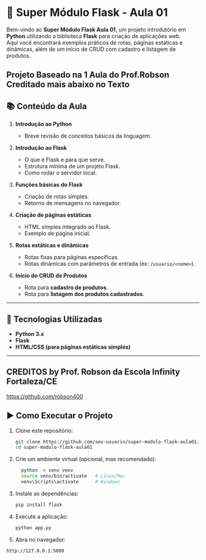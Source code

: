 # 🐍 Super Módulo Flask - Aula 01  

Bem-vindo ao **Super Módulo Flask Aula 01**, um projeto introdutório em **Python** utilizando a biblioteca **Flask** para criação de aplicações web.  
Aqui você encontrará exemplos práticos de rotas, páginas estáticas e dinâmicas, além de um início de CRUD com cadastro e listagem de produtos.  

Projeto Baseado na 1 Aula do Prof.Robson Creditado mais abaixo no Texto
---

## 📚 Conteúdo da Aula

1. **Introdução ao Python**  
   - Breve revisão de conceitos básicos da linguagem.  

2. **Introdução ao Flask**  
   - O que é Flask e para que serve.  
   - Estrutura mínima de um projeto Flask.  
   - Como rodar o servidor local.  

3. **Funções básicas do Flask**  
   - Criação de rotas simples.  
   - Retorno de mensagens no navegador.  

4. **Criação de páginas estáticas**  
   - HTML simples integrado ao Flask.  
   - Exemplo de página inicial.  

5. **Rotas estáticas e dinâmicas**  
   - Rotas fixas para páginas específicas.  
   - Rotas dinâmicas com parâmetros de entrada (ex: `/usuario/<nome>`).  

6. **Início do CRUD de Produtos**  
   - Rota para **cadastro de produtos**.  
   - Rota para **listagem dos produtos cadastrados**.  

---

## 🚀 Tecnologias Utilizadas
- **Python 3.x**
- **Flask**
- **HTML/CSS (para páginas estáticas simples)**

---

## CREDITOS by Prof. Robson da Escola Infinity Fortaleza/CE
https://github.com/robson400

## ▶️ Como Executar o Projeto

1. Clone este repositório:
   ```bash
   git clone https://github.com/seu-usuario/super-modulo-flask-aula01.git
   cd super-modulo-flask-aula01
   
2. Crie um ambiente virtual (opcional, mas recomendado):
   ```bash
     python -m venv venv
     source venv/bin/activate   # Linux/Mac
     venv\Scripts\activate      # Windows

4. Instale as dependências:
   ```bash
   pip install flask

5. Execute a aplicação:
   ```bash
   python app.py

7. Abra no navegador:
  ```bash
  http://127.0.0.1:5000


